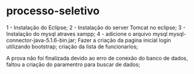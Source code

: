 # processo-seletivo
1 - Instalação do Eclipse;
2 - Instalação do server Tomcat no eclipse;
3 - Instalação do mysql atraves xampp;
4 - adicione o arquivo mysql mysql-connector-java-5.1.6-bin.jar;
Fazer a criação da pagina inicial login utilizando bootstrap;
criação da lista de funcionarios;

A prova não foi finalizada devido ao erro de conexão do banco de dados, faltou a criação do paramentro para buscar de dados;

